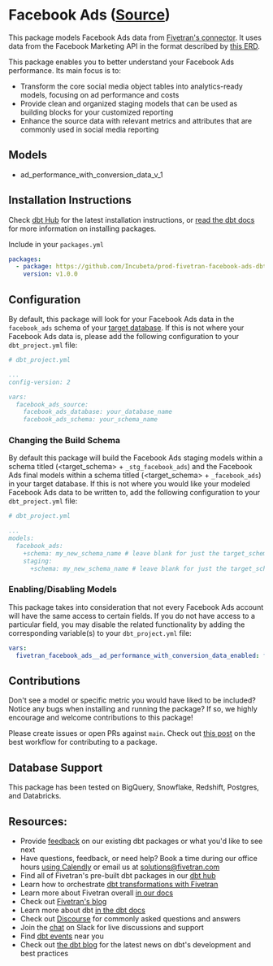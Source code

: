 # Facebook Ads ([Source](https://www.facebook.com/business/ads))

This package models Facebook Ads data from [Fivetran's connector](https://fivetran.com/docs/applications/facebook-ads). It uses data from the Facebook Marketing API in the format described by [this ERD](https://fivetran.com/docs/applications/facebook-ads#schemainformation).

This package enables you to better understand your Facebook Ads performance. Its main focus is to:
- Transform the core social media object tables into analytics-ready models, focusing on ad performance and costs
- Provide clean and organized staging models that can be used as building blocks for your customized reporting
- Enhance the source data with relevant metrics and attributes that are commonly used in social media reporting

## Models

* ad_performance_with_conversion_data_v_1

## Installation Instructions
Check [dbt Hub](https://hub.getdbt.com/) for the latest installation instructions, or [read the dbt docs](https://docs.getdbt.com/docs/package-management) for more information on installing packages.

Include in your `packages.yml`

```yaml
packages:
  - package: https://github.com/Incubeta/prod-fivetran-facebook-ads-dbt-package
    version: v1.0.0
```

## Configuration
By default, this package will look for your Facebook Ads data in the `facebook_ads` schema of your [target database](https://docs.getdbt.com/docs/running-a-dbt-project/using-the-command-line-interface/configure-your-profile). If this is not where your Facebook Ads data is, please add the following configuration to your `dbt_project.yml` file:

```yaml
# dbt_project.yml

...
config-version: 2

vars:
  facebook_ads_source:
    facebook_ads_database: your_database_name
    facebook_ads_schema: your_schema_name 
```

### Changing the Build Schema
By default this package will build the Facebook Ads staging models within a schema titled (<target_schema> + `_stg_facebook_ads`) and the Facebook Ads final models within a schema titled (<target_schema> + `_facebook_ads`) in your target database. If this is not where you would like your modeled Facebook Ads data to be written to, add the following configuration to your `dbt_project.yml` file:

```yaml
# dbt_project.yml

...
models:
  facebook_ads:
    +schema: my_new_schema_name # leave blank for just the target_schema
    staging:
      +schema: my_new_schema_name # leave blank for just the target_schema
```

### Enabling/Disabling Models

This package takes into consideration that not every Facebook Ads account will have the same access to certain fields. If you do not have access to a particular field, you may disable the related functionality by adding the corresponding variable(s) to your `dbt_project.yml` file:

```yaml
vars:
  fivetran_facebook_ads__ad_performance_with_conversion_data_enabled: false      # default is true
```


## Contributions
Don't see a model or specific metric you would have liked to be included? Notice any bugs when installing and running the package? If so, we highly encourage and welcome contributions to this package! 

Please create issues or open PRs against `main`. Check out [this post](https://discourse.getdbt.com/t/contributing-to-a-dbt-package/657) on the best workflow for contributing to a package.

## Database Support
This package has been tested on BigQuery, Snowflake, Redshift, Postgres, and Databricks.

## Resources:
- Provide [feedback](https://www.surveymonkey.com/r/DQ7K7WW) on our existing dbt packages or what you'd like to see next
- Have questions, feedback, or need help? Book a time during our office hours [using Calendly](https://calendly.com/fivetran-solutions-team/fivetran-solutions-team-office-hours) or email us at solutions@fivetran.com
- Find all of Fivetran's pre-built dbt packages in our [dbt hub](https://hub.getdbt.com/fivetran/)
- Learn how to orchestrate [dbt transformations with Fivetran](https://fivetran.com/docs/transformations/dbt)
- Learn more about Fivetran overall [in our docs](https://fivetran.com/docs)
- Check out [Fivetran's blog](https://fivetran.com/blog)
- Learn more about dbt [in the dbt docs](https://docs.getdbt.com/docs/introduction)
- Check out [Discourse](https://discourse.getdbt.com/) for commonly asked questions and answers
- Join the [chat](http://slack.getdbt.com/) on Slack for live discussions and support
- Find [dbt events](https://events.getdbt.com) near you
- Check out [the dbt blog](https://blog.getdbt.com/) for the latest news on dbt's development and best practices
```
